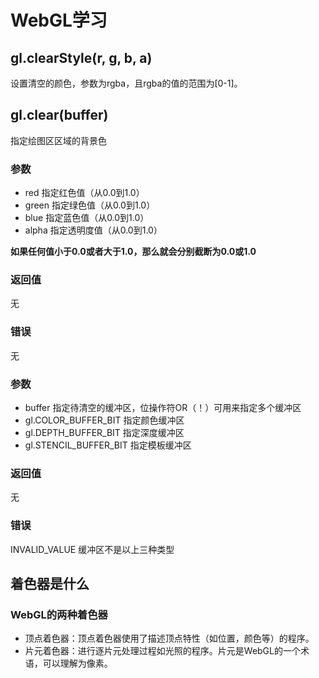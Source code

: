 # WebGL学习

## gl.clearStyle(r, g, b, a)

设置清空的颜色，参数为rgba，且rgba的值的范围为[0-1]。

## gl.clear(buffer)

指定绘图区区域的背景色

### 参数

* red 指定红色值（从0.0到1.0）
* green 指定绿色值（从0.0到1.0）
* blue 指定蓝色值（从0.0到1.0）
* alpha 指定透明度值（从0.0到1.0）

**如果任何值小于0.0或者大于1.0，那么就会分别截断为0.0或1.0**

### 返回值

无

### 错误

无

### 参数

* buffer 指定待清空的缓冲区，位操作符OR（！）可用来指定多个缓冲区
* gl.COLOR_BUFFER_BIT 指定颜色缓冲区
* gl.DEPTH_BUFFER_BIT 指定深度缓冲区
* gl.STENCIL_BUFFER_BIT 指定模板缓冲区

### 返回值 

无

### 错误

INVALID_VALUE 缓冲区不是以上三种类型

## 着色器是什么

### WebGL的两种着色器

* 顶点着色器：顶点着色器使用了描述顶点特性（如位置，颜色等）的程序。
* 片元着色器：进行逐片元处理过程如光照的程序。片元是WebGL的一个术语，可以理解为像素。